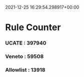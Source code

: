 2021-12-25 16:29:54.298917+00:00
# Rule Counter 
 ### UCATE : 397940

 ### Veneto : 59508

 ### Allowlist : 13918